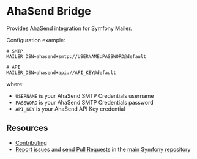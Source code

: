 AhaSend Bridge
==============

Provides AhaSend integration for Symfony Mailer.

Configuration example:

```env
# SMTP
MAILER_DSN=ahasend+smtp://USERNAME:PASSWORD@default

# API
MAILER_DSN=ahasend+api://API_KEY@default
```

where:
 - `USERNAME` is your AhaSend SMTP Credentials username
 - `PASSWORD` is your AhaSend SMTP Credentials password
 - `API_KEY` is your AhaSend API Key credential

Resources
---------

 * [Contributing](https://symfony.com/doc/current/contributing/index.html)
 * [Report issues](https://github.com/symfony/symfony/issues) and
   [send Pull Requests](https://github.com/symfony/symfony/pulls)
   in the [main Symfony repository](https://github.com/symfony/symfony)
